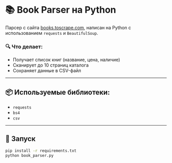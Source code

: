 # 📚 Book Parser на Python

Парсер с сайта [books.toscrape.com](https://books.toscrape.com), написан на Python с использованием `requests` и `BeautifulSoup`.

### 🔍 Что делает:

- Получает список книг (название, цена, наличие)
- Сканирует до 10 страниц каталога
- Сохраняет данные в CSV-файл

---

## 📦 Используемые библиотеки:

- `requests`
- `bs4`
- `csv`

---

## 🚀 Запуск

```bash
pip install -r requirements.txt
python book_parser.py
